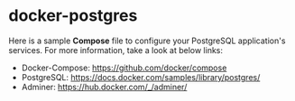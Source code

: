# docker-postgres
Here is a sample **Compose** file to configure your PostgreSQL application's services. For more information, take a look at below links:
- Docker-Compose: https://github.com/docker/compose
- PostgreSQL: https://docs.docker.com/samples/library/postgres/
- Adminer: https://hub.docker.com/_/adminer/
